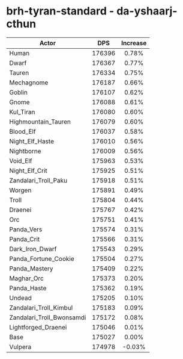 # brh-tyran-standard - da-yshaarj-cthun
| Actor | DPS | Increase |
|---|:---:|:---:|
|Human|176396|0.78%|
|Dwarf|176367|0.77%|
|Tauren|176334|0.75%|
|Mechagnome|176187|0.66%|
|Goblin|176107|0.62%|
|Gnome|176088|0.61%|
|Kul_Tiran|176080|0.60%|
|Highmountain_Tauren|176079|0.60%|
|Blood_Elf|176037|0.58%|
|Night_Elf_Haste|176010|0.56%|
|Nightborne|176009|0.56%|
|Void_Elf|175963|0.53%|
|Night_Elf_Crit|175925|0.51%|
|Zandalari_Troll_Paku|175918|0.51%|
|Worgen|175891|0.49%|
|Troll|175804|0.44%|
|Draenei|175767|0.42%|
|Orc|175751|0.41%|
|Panda_Vers|175574|0.31%|
|Panda_Crit|175566|0.31%|
|Dark_Iron_Dwarf|175543|0.29%|
|Panda_Fortune_Cookie|175504|0.27%|
|Panda_Mastery|175409|0.22%|
|Maghar_Orc|175373|0.20%|
|Panda_Haste|175362|0.19%|
|Undead|175205|0.10%|
|Zandalari_Troll_Kimbul|175183|0.09%|
|Zandalari_Troll_Bwonsamdi|175172|0.08%|
|Lightforged_Draenei|175046|0.01%|
|Base|175027|0.00%|
|Vulpera|174978|-0.03%|
